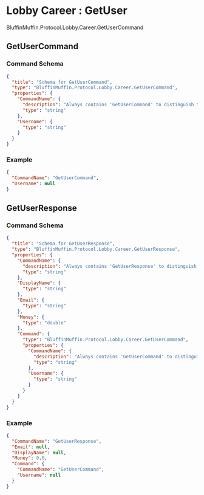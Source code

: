# Lobby Career : GetUser

BluffinMuffin.Protocol.Lobby.Career.GetUserCommand

## GetUserCommand

### Command Schema

```json
{
  "title": "Schema for GetUserCommand",
  "type": "BluffinMuffin.Protocol.Lobby.Career.GetUserCommand",
  "properties": {
    "CommandName": {
      "description": "Always contains 'GetUserCommand' to distinguish the command from others.",
      "type": "string"
    },
    "Username": {
      "type": "string"
    }
  }
}
```

### Example

```json
{
  "CommandName": "GetUserCommand",
  "Username": null
}
```

## GetUserResponse

### Command Schema

```json
{
  "title": "Schema for GetUserResponse",
  "type": "BluffinMuffin.Protocol.Lobby.Career.GetUserResponse",
  "properties": {
    "CommandName": {
      "description": "Always contains 'GetUserResponse' to distinguish the command from others.",
      "type": "string"
    },
    "DisplayName": {
      "type": "string"
    },
    "Email": {
      "type": "string"
    },
    "Money": {
      "type": "double"
    },
    "Command": {
      "type": "BluffinMuffin.Protocol.Lobby.Career.GetUserCommand",
      "properties": {
        "CommandName": {
          "description": "Always contains 'GetUserCommand' to distinguish the command from others.",
          "type": "string"
        },
        "Username": {
          "type": "string"
        }
      }
    }
  }
}
```

### Example

```json
{
  "CommandName": "GetUserResponse",
  "Email": null,
  "DisplayName": null,
  "Money": 0.0,
  "Command": {
    "CommandName": "GetUserCommand",
    "Username": null
  }
}
```

